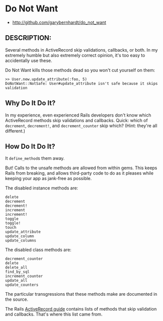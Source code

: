 # Do Not Want

* http://github.com/garybernhardt/do_not_want

## DESCRIPTION:

Several methods in ActiveRecord skip validations, callbacks, or both. In my extremely humble but also extremely correct opinion, it's too easy to accidentally use these.

Do Not Want kills those methods dead so you won't cut yourself on them:

    >> User.new.update_attribute(:foo, 5)
    DoNotWant::NotSafe: User#update_attribute isn't safe because it skips validation

## Why Do It Do It?

In my experience, even experienced Rails developers don't know which ActiveRecord methods skip validations and callbacks. Quick: which of `decrement`, `decrement!`, and `decrement_counter` skip which? (Hint: they're all different.)

## How Do It Do It?

It `define_method`s them away.

But! Calls to the unsafe methods are allowed from within gems. This keeps Rails from breaking, and allows third-party code to do as it pleases while keeping your app as jank-free as possible.

The disabled instance methods are:

    delete
    decrement
    decrement!
    increment
    increment!
    toggle
    toggle!
    touch
    update_attribute
    update_column
    update_columns

The disabled class methods are:

    decrement_counter
    delete
    delete_all
    find_by_sql
    increment_counter
    update_all
    update_counters

The particular transgressions that these methods make are documented in the source.

The Rails [ActiveRecord guide](http://guides.rubyonrails.org/active_record_callbacks.html#skipping-callbacks) contains lists of methods that skip validation and callbacks. That's where this list came from.

